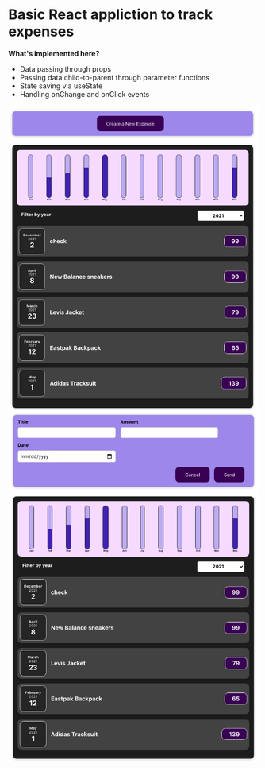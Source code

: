 # Basic React appliction to track expenses

**What's implemented here?**

- Data passing through props
- Passing data child-to-parent through parameter functions
- State saving via useState
- Handling onChange and onClick events

![alt text](pics/2021-06-11_11-47-41.png)
![alt text](pics/2021-06-11_11-48-39.png)
